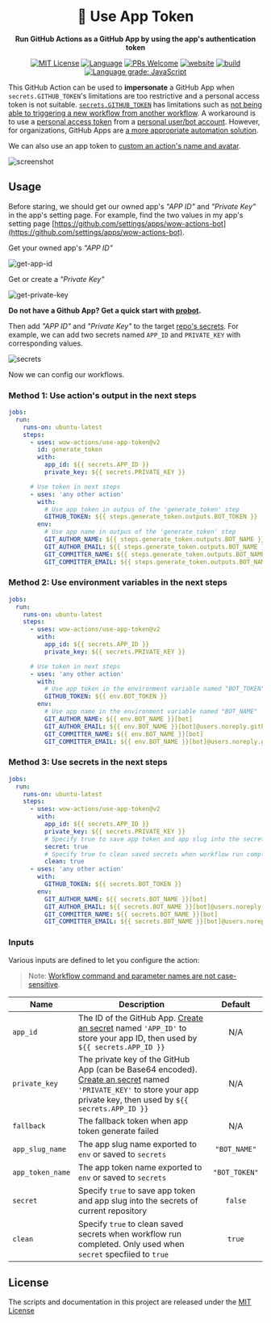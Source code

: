 <h1 align="center">🔑 Use App Token</h1>

<p align="center"><strong>Run GitHub Actions as a GitHub App by using the app's authentication token</strong></p>

<p align="center">
  <a href="/wow-actions/use-app-token/blob/master/LICENSE"><img alt="MIT License" src="https://img.shields.io/github/license/wow-actions/use-app-token?style=flat-square"></a>
  <a href="https://www.typescriptlang.org" rel="nofollow"><img alt="Language" src="https://img.shields.io/badge/language-TypeScript-blue.svg?style=flat-square"></a>
  <a href="https://github.com/wow-actions/use-app-token/pulls"><img alt="PRs Welcome" src="https://img.shields.io/badge/PRs-Welcome-brightgreen.svg?style=flat-square" ></a>
  <a href="https://github.com/marketplace/actions/use-app-token" rel="nofollow"><img alt="website" src="https://img.shields.io/static/v1?label=&labelColor=505050&message=Marketplace&color=0076D6&style=flat-square&logo=google-chrome&logoColor=0076D6" ></a>
  <a href="https://github.com/wow-actions/use-app-token/actions/workflows/release.yml"><img alt="build" src="https://img.shields.io/github/workflow/status/wow-actions/use-app-token/Release/master?logo=github&style=flat-square" ></a>
  <a href="https://lgtm.com/projects/g/wow-actions/use-app-token/context:javascript" rel="nofollow"><img alt="Language grade: JavaScript" src="https://img.shields.io/lgtm/grade/javascript/g/wow-actions/use-app-token.svg?logo=lgtm&style=flat-square" ></a>
</p>

This GitHub Action can be used to **impersonate** a GitHub App when `secrets.GITHUB_TOKEN`'s limitations are too restrictive and a personal access token is not suitable. [`secrets.GITHUB_TOKEN`](https://help.github.com/en/actions/configuring-and-managing-workflows/authenticating-with-the-github_token) has limitations such as [not being able to triggering a new workflow from another workflow](https://github.community/t5/GitHub-Actions/Triggering-a-new-workflow-from-another-workflow/td-p/31676). A workaround is to use a [personal access token](https://help.github.com/en/github/authenticating-to-github/creating-a-personal-access-token-for-the-command-line) from a [personal user/bot account](https://help.github.com/en/github/getting-started-with-github/types-of-github-accounts#personal-user-accounts). However, for organizations, GitHub Apps are [a more appropriate automation solution](https://developer.github.com/apps/differences-between-apps/#machine-vs-bot-accounts).

We can also use an app token to [custom an action's name and avatar](https://github.community/t/change-bots-name-avatar/18349).

![screenshot](https://github.com/wow-actions/use-app-token/blob/master/screenshots/screenshot.jpg?raw=true)

## Usage

Before staring, we should get our owned app's _"APP ID"_ and _"Private Key"_ in the app's setting page. For example, find the two values in my app's setting page [https://github.com/settings/apps/wow-actions-bot](https://github.com/settings/apps/wow-actions-bot).

Get your owned app's _"APP ID"_

![get-app-id](https://github.com/wow-actions/use-app-token/blob/master/screenshots/get-app-id.jpg?raw=true)

Get or create a _"Private Key"_

![get-private-key](https://github.com/wow-actions/use-app-token/blob/master/screenshots/get-private-key.jpg?raw=true)

**Do not have a Github App? Get a quick start with [probot](https://probot.github.io/).**

Then add _"APP ID"_ and _"Private Key"_ to the target [repo's secrets](https://docs.github.com/en/free-pro-team@latest/actions/reference/encrypted-secrets). For example, we can add two secrets named `APP_ID` and `PRIVATE_KEY` with corresponding values.

![secrets](https://github.com/wow-actions/use-app-token/blob/master/screenshots/secrets.jpg?raw=true)

Now we can config our workflows.

### Method 1: Use action's output in the next steps

```yml
jobs:
  run:
    runs-on: ubuntu-latest
    steps:
      - uses: wow-actions/use-app-token@v2
        id: generate_token
        with:
          app_id: ${{ secrets.APP_ID }}
          private_key: ${{ secrets.PRIVATE_KEY }}

      # Use token in next steps
      - uses: 'any other action'
        with:
          # Use app token in outpus of the 'generate_token' step
          GITHUB_TOKEN: ${{ steps.generate_token.outputs.BOT_TOKEN }}
        env:
          # Use app name in outpus of the 'generate_token' step
          GIT_AUTHOR_NAME: ${{ steps.generate_token.outputs.BOT_NAME }}[bot]
          GIT_AUTHOR_EMAIL: ${{ steps.generate_token.outputs.BOT_NAME }}[bot]@users.noreply.github.com
          GIT_COMMITTER_NAME: ${{ steps.generate_token.outputs.BOT_NAME }}[bot]
          GIT_COMMITTER_EMAIL: ${{ steps.generate_token.outputs.BOT_NAME }}[bot]@users.noreply.github.com
```

### Method 2: Use environment variables in the next steps

```yml
jobs:
  run:
    runs-on: ubuntu-latest
    steps:
      - uses: wow-actions/use-app-token@v2
        with:
          app_id: ${{ secrets.APP_ID }}
          private_key: ${{ secrets.PRIVATE_KEY }}

      # Use token in next steps
      - uses: 'any other action'
        with:
          # Use app token in the environment variable named "BOT_TOKEN"
          GITHUB_TOKEN: ${{ env.BOT_TOKEN }}
        env:
          # Use app name in the environment variable named "BOT_NAME"
          GIT_AUTHOR_NAME: ${{ env.BOT_NAME }}[bot]
          GIT_AUTHOR_EMAIL: ${{ env.BOT_NAME }}[bot]@users.noreply.github.com
          GIT_COMMITTER_NAME: ${{ env.BOT_NAME }}[bot]
          GIT_COMMITTER_EMAIL: ${{ env.BOT_NAME }}[bot]@users.noreply.github.com


```

### Method 3: Use secrets in the next steps

```yml
jobs:
  run:
    runs-on: ubuntu-latest
    steps:
      - uses: wow-actions/use-app-token@v2
        with:
          app_id: ${{ secrets.APP_ID }}
          private_key: ${{ secrets.PRIVATE_KEY }}
          # Specify true to save app token and app slug into the secrets of current repository
          secret: true
          # Specify true to clean saved secrets when workflow run completed
          clean: true
      - uses: 'any other action'
        with:
          GITHUB_TOKEN: ${{ secrets.BOT_TOKEN }}
        env:
          GIT_AUTHOR_NAME: ${{ secrets.BOT_NAME }}[bot]
          GIT_AUTHOR_EMAIL: ${{ secrets.BOT_NAME }}[bot]@users.noreply.github.com
          GIT_COMMITTER_NAME: ${{ secrets.BOT_NAME }}[bot]
          GIT_COMMITTER_EMAIL: ${{ secrets.BOT_NAME }}[bot]@users.noreply.github.com
```

### Inputs

Various inputs are defined to let you configure the action:

> Note: [Workflow command and parameter names are not case-sensitive](https://docs.github.com/en/free-pro-team@latest/actions/reference/workflow-commands-for-github-actions#about-workflow-commands).

| Name             | Description                                                                                                                                                                                                                                                                                                                       |    Default    |
|------------------|-----------------------------------------------------------------------------------------------------------------------------------------------------------------------------------------------------------------------------------------------------------------------------------------------------------------------------------|:-------------:|
| `app_id`         | The ID of the GitHub App. [Create an secret](https://help.github.com/en/actions/configuring-and-managing-workflows/creating-and-storing-encrypted-secrets#creating-encrypted-secrets-for-a-repository) named `'APP_ID'` to store your app ID, then used by `${{ secrets.APP_ID }}`                                                |      N/A      |
| `private_key`    | The private key of the GitHub App (can be Base64 encoded). [Create an secret](https://help.github.com/en/actions/configuring-and-managing-workflows/creating-and-storing-encrypted-secrets#creating-encrypted-secrets-for-a-repository) named `'PRIVATE_KEY'` to store your app private key, then used by `${{ secrets.APP_ID }}` |      N/A      |
| `fallback`       | The fallback token when app token generate failed                                                                                                                                                                                                                                                                                 |      N/A      |
| `app_slug_name`  | The app slug name exported to `env` or saved to `secrets`                                                                                                                                                                                                                                                                         | `"BOT_NAME"`  |
| `app_token_name` | The app token name exported to `env` or saved to `secrets`                                                                                                                                                                                                                                                                        | `"BOT_TOKEN"` |
| `secret`         | Specify `true` to save app token and app slug into the secrets of current repository                                                                                                                                                                                                                                              |    `false`    |
| `clean`          | Specify `true` to clean saved secrets when workflow run completed. Only used when `secret` specfiied to `true`                                                                                                                                                                                                                    |    `true`     |

## License

The scripts and documentation in this project are released under the [MIT License](LICENSE)
